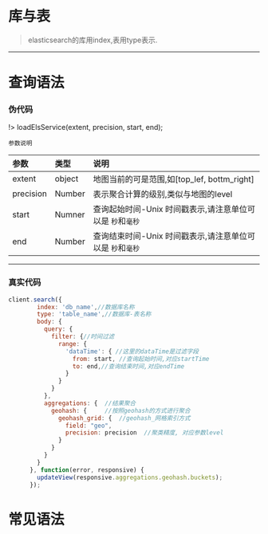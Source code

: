 # 库与表
> elasticsearch的库用index,表用type表示.

------

# 查询语法

### 伪代码
!> loadElsService(extent, precision, start, end);

`` 参数说明 ``

|参数|类型|说明|
|:----|:---|:---|
|extent|object|地图当前的可是范围,如[top_lef, bottm_right]|
|precision|Number|表示聚合计算的级别,类似与地图的level|
|start|Numner|查询起始时间-Unix 时间戳表示,请注意单位可以是 `秒`和`毫秒`|
|end|Number|查询结束时间-Unix 时间戳表示,请注意单位可以是 `秒`和`毫秒`|
------

### 真实代码

~~~ javascript
client.search({
        index: 'db_name',//数据库名称
        type: 'table_name',//数据库-表名称
        body: {
          query: {   
            filter: {//时间过滤
              range: {
                'dataTime': { //这里的dataTime是过滤字段
                  from: start, //查询起始时间,对应startTime
                  to: end,//查询结束时间,对应endTime
                }
              }
            }
          },
          aggregations: {  //结果聚合
            geohash: {     //按照geohash的方式进行聚合
              geohash_grid: {  //geohash_网格索引方式
                field: "geo",
                precision: precision  //聚类精度, 对应参数level
              }
            }
          }
        }
      }, function(error, responsive) {
        updateView(responsive.aggregations.geohash.buckets);
      });
~~~

# 常见语法
